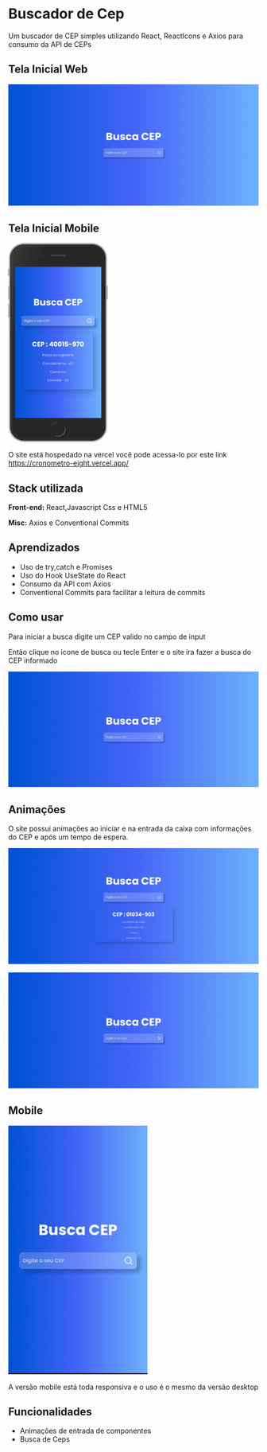 # Buscador de Cep

Um buscador de CEP simples utilizando React, ReactIcons e Axios para consumo da API de CEPs

## Tela Inicial Web

![Screenshot](./readme/img/web.png)

## Tela Inicial Mobile

<img src="./readme/img/Mobile.png" width="200" height="400" />

O site está hospedado na vercel você pode acessa-lo por este link https://cronometro-eight.vercel.app/

## Stack utilizada

**Front-end:** React,Javascript Css e HTML5

**Misc:** Axios e Conventional Commits

## Aprendizados

- Uso de try,catch e Promises
- Uso do Hook UseState do React
- Consumo da API com Axios
- Conventional Commits para facilitar a leitura de commits

## Como usar

Para iniciar a busca digite um CEP valido no campo de input

Então clique no icone de busca ou tecle Enter e o site ira fazer a busca do CEP informado

![Screenshot](./readme/img/init.gif)

## Animações

O site possui animações ao iniciar e na entrada da caixa com informações do CEP e após um tempo de espera.

![Screenshot](./readme/img/animation.gif)

![Screenshot](./readme/img/animation2.gif)

## Mobile

![Screenshot](./readme/img/initMobile.gif)

A versão mobile está toda responsiva e o uso é o mesmo da versão desktop

## Funcionalidades

- Animações de entrada de componentes
- Busca de Ceps
